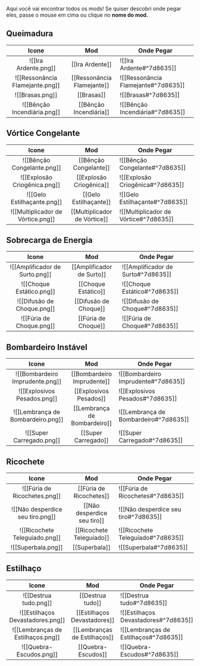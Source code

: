 Aqui você vai encontrar todos os mods! Se quiser descobri onde pegar eles, passe o mouse em cima ou clique no **nome do mod.**
## Queimadura

|              Icone              |            Mod             | Onde Pegar                          |
| :-----------------------------: | :------------------------: | ----------------------------------- |
|      ![[Ira Ardente.png]]       |      [[Ira Ardente]]       | ![[Ira Ardente#^7d8635]]            |
| ![[Ressonância Flamejante.png]] | [[Ressonância Flamejante]] | ![[Ressonância Flamejante#^7d8635]] |
|         ![[Brasas.png]]         |         [[Brasas]]         | ![[Brasas#^7d8635]]                 |
|   ![[Bênção Incendiária.png]]   |   [[Bênção Incendiária]]   | ![[Bênção Incendiária#^7d8635]]     |

## Vórtice Congelante

|              Icone              |            Mod             | Onde Pegar                         |
| :-----------------------------: | :------------------------: | ---------------------------------- |
|      ![[Bênção Congelante.png]]       |      [[Bênção Congelante]]       | ![[Bênção Congelante#^7d8635]]           |
|      ![[Explosão Criogênica.png]]       |      [[Explosão Criogênica]]       | ![[Explosão Criogênica#^7d8635]]           |
|      ![[Gelo Estilhaçante.png]]       |      [[Gelo Estilhaçante]]       | ![[Gelo Estilhaçante#^7d8635]]           |
|      ![[Multiplicador de Vórtice.png]]       |      [[Multiplicador de Vórtice]]       | ![[Multiplicador de Vórtice#^7d8635]]           |

## Sobrecarga de Energia

|              Icone              |            Mod             | Onde Pegar                         |
| :-----------------------------: | :------------------------: | ---------------------------------- |
|      ![[Amplificador de Surto.png]]       |      [[Amplificador de Surto]]       | ![[Amplificador de Surto#^7d8635]]           |
|      ![[Choque Estático.png]]       |      [[Choque Estático]]       | ![[Choque Estático#^7d8635]]           |
|      ![[Difusão de Choque.png]]       |      [[Difusão de Choque]]       | ![[Difusão de Choque#^7d8635]]           |
|      ![[Fúria de Choque.png]]       |      [[Fúria de Choque]]       | ![[Fúria de Choque#^7d8635]]           |

## Bombardeiro Instável

|              Icone              |            Mod             | Onde Pegar                         |
| :-----------------------------: | :------------------------: | ---------------------------------- |
|      ![[Bombardeiro Imprudente.png]]       |      [[Bombardeiro Imprudente]]       | ![[Bombardeiro Imprudente#^7d8635]]           |
|      ![[Explosivos Pesados.png]]       |      [[Explosivos Pesados]]       | ![[Explosivos Pesados#^7d8635]]           |
|      ![[Lembrança de Bombardeiro.png]]       |      [[Lembrança de Bombardeiro]]       | ![[Lembrança de Bombardeiro#^7d8635]]           |
|      ![[Super Carregado.png]]       |      [[Super Carregado]]       | ![[Super Carregado#^7d8635]]           |

## Ricochete

|              Icone              |            Mod             | Onde Pegar                         |
| :-----------------------------: | :------------------------: | ---------------------------------- |
|      ![[Fúria de Ricochetes.png]]       |      [[Fúria de Ricochetes]]       | ![[Fúria de Ricochetes#^7d8635]]           |
|      ![[Não desperdice seu tiro.png]]       |      [[Não desperdice seu tiro]]       | ![[Não desperdice seu tiro#^7d8635]]           |
|      ![[Ricochete Teleguiado.png]]       |      [[Ricochete Teleguiado]]       | ![[Ricochete Teleguiado#^7d8635]]           |
|      ![[Superbala.png]]       |      [[Superbala]]       | ![[Superbala#^7d8635]]           |

## Estilhaço

|              Icone              |            Mod             | Onde Pegar                         |
| :-----------------------------: | :------------------------: | ---------------------------------- |
|      ![[Destrua tudo.png]]       |      [[Destrua tudo]]       | ![[Destrua tudo#^7d8635]]           |
|      ![[Estilhaços Devastadores.png]]       |      [[Estilhaços Devastadores]]       | ![[Estilhaços Devastadores#^7d8635]]           |
|      ![[Lembranças de Estilhaços.png]]       |      [[Lembranças de Estilhaços]]       | ![[Lembranças de Estilhaços#^7d8635]]           |
|      ![[Quebra-Escudos.png]]       |      [[Quebra-Escudos]]       | ![[Quebra-Escudos#^7d8635]]           |

